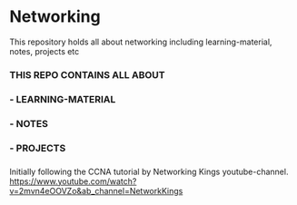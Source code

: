 # Networking
This repository holds all about networking including learning-material, notes, projects etc
###     THIS REPO CONTAINS ALL ABOUT
###     -   LEARNING-MATERIAL
###     -   NOTES
###     -   PROJECTS
###

Initially following the CCNA tutorial by Networking Kings youtube-channel.
    https://www.youtube.com/watch?v=2mvn4eOOVZo&ab_channel=NetworkKings
